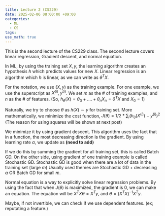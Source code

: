 ```yaml
---
title: Lecture 2 (CS229)
date: 2025-02-06 08:00:00 +09:00
categories:
  - ML
  - CS
tags:
use_math: true
---
```


This is the second lecture of the CS229 class. The second lecture covers linear regression, Gradient descent, and normal equation.

In ML, by using the training set $X, y$, the learning algorithm creates an hypothesis $h$ which predicts values for new $X$. Linear regression is an algorithm which $h$ is linear, as we can write as $\theta ^T X$.

For the notation, we use $(X, y)$ as the training example. For one example, we use the superscript as $X^{(i)}, y^{(i)}$. We set $m$ as the # of training examples, and $n$ as the # of features. (So, $h_{\theta}(X) = \theta_0 + .... + \theta_n X_n = \theta ^{T}X$  and $X_0 = 1$)

Naturally, we try to choose $\theta$ as $h(X)\sim y$ for training set. 
More mathematically, we minimize the cost function, $J(\theta) = 1/2 * \sum_{i}(h_\theta(X^{(i)}) - y^{(i)})^2$ 
(The reason for using squares will be shown at next post)

We minimize it by using gradient descent.
This algorithm uses the fact that in a function, the most decreasing direction is the gradient. By using learning rate $\alpha$, we update as **(need to add)**

If we do this by summing the gradient for all training set, this is called Batch GD. On the other side, using gradient of one training example is called Stochastic GD. Stochastic GD is good when there are a lot of data in the training set (large $m$) Usually used themes are Stochastic GD + decreasing $\alpha$ OR Batch GD for small $m$.

Normal equation is a way to explicitly solve linear regression problems. 
By using the fact that when $J(\theta)$ is maximized, the gradient is 0, we can make an equation.
The equation will be $X^T X\theta = X^T y$, and $\theta = (X^T X)^{-1}X^T y$.

Maybe, if not invertible, we can check if we use dependent features. (ex; reputating a feature.)
